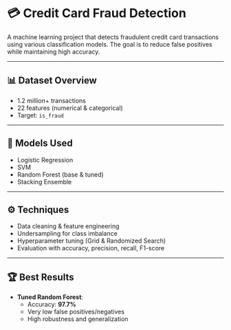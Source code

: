 # 💳 Credit Card Fraud Detection

A machine learning project that detects fraudulent credit card transactions using various classification models. The goal is to reduce false positives while maintaining high accuracy.

---

## 📊 Dataset Overview

- 1.2 million+ transactions  
- 22 features (numerical & categorical)  
- Target: `is_fraud`

---

## 🧪 Models Used

- Logistic Regression  
- SVM  
- Random Forest (base & tuned)  
- Stacking Ensemble

---

## ⚙️ Techniques

- Data cleaning & feature engineering  
- Undersampling for class imbalance  
- Hyperparameter tuning (Grid & Randomized Search)  
- Evaluation with accuracy, precision, recall, F1-score

---

## 🏆 Best Results

- **Tuned Random Forest**:  
  - Accuracy: **97.7%**  
  - Very low false positives/negatives  
  - High robustness and generalization
